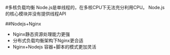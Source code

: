 #多核负载均衡
Node.js是单线程的，在多核CPU下无法充分利用CPU。
Node.js的核心模块并没有提供线程API


##Nodejs+Nginx
+ Nginx静态资源处理能力更强
+ 分布式负载均衡架构下Nginx更合适
+ Nginx+Nodejs 容器+脚本的模式更加灵活